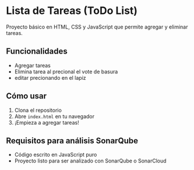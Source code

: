 # Lista de Tareas (ToDo List)

Proyecto básico en HTML, CSS y JavaScript que permite agregar y eliminar tareas.

## Funcionalidades

- Agregar tareas
- Elimina tarea al precional el vote de basura 
- editar precionando en el lapiz 

## Cómo usar

1. Clona el repositorio
2. Abre `index.html` en tu navegador
3. ¡Empieza a agregar tareas!

## Requisitos para análisis SonarQube

- Código escrito en JavaScript puro
- Proyecto listo para ser analizado con SonarQube o SonarCloud
